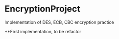 # EncryptionProject

Implementation of DES, ECB, CBC encryption practice  
  
**First implementation, to be refactor  